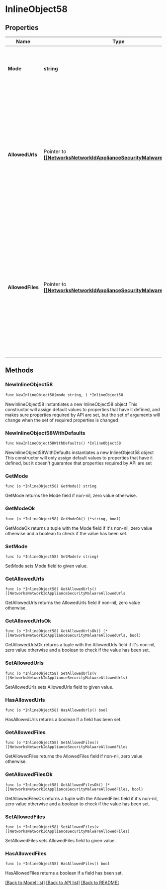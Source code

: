 # InlineObject58

## Properties

Name | Type | Description | Notes
------------ | ------------- | ------------- | -------------
**Mode** | **string** | Set mode to &#39;enabled&#39; to enable malware prevention, otherwise &#39;disabled&#39; | 
**AllowedUrls** | Pointer to [**[]NetworksNetworkIdApplianceSecurityMalwareAllowedUrls**](NetworksNetworkIdApplianceSecurityMalwareAllowedUrls.md) | The urls that should be permitted by the malware detection engine. If omitted, the current config will remain unchanged. This is available only if your network supports AMP allow listing | [optional] 
**AllowedFiles** | Pointer to [**[]NetworksNetworkIdApplianceSecurityMalwareAllowedFiles**](NetworksNetworkIdApplianceSecurityMalwareAllowedFiles.md) | The sha256 digests of files that should be permitted by the malware detection engine. If omitted, the current config will remain unchanged. This is available only if your network supports AMP allow listing | [optional] 

## Methods

### NewInlineObject58

`func NewInlineObject58(mode string, ) *InlineObject58`

NewInlineObject58 instantiates a new InlineObject58 object
This constructor will assign default values to properties that have it defined,
and makes sure properties required by API are set, but the set of arguments
will change when the set of required properties is changed

### NewInlineObject58WithDefaults

`func NewInlineObject58WithDefaults() *InlineObject58`

NewInlineObject58WithDefaults instantiates a new InlineObject58 object
This constructor will only assign default values to properties that have it defined,
but it doesn't guarantee that properties required by API are set

### GetMode

`func (o *InlineObject58) GetMode() string`

GetMode returns the Mode field if non-nil, zero value otherwise.

### GetModeOk

`func (o *InlineObject58) GetModeOk() (*string, bool)`

GetModeOk returns a tuple with the Mode field if it's non-nil, zero value otherwise
and a boolean to check if the value has been set.

### SetMode

`func (o *InlineObject58) SetMode(v string)`

SetMode sets Mode field to given value.


### GetAllowedUrls

`func (o *InlineObject58) GetAllowedUrls() []NetworksNetworkIdApplianceSecurityMalwareAllowedUrls`

GetAllowedUrls returns the AllowedUrls field if non-nil, zero value otherwise.

### GetAllowedUrlsOk

`func (o *InlineObject58) GetAllowedUrlsOk() (*[]NetworksNetworkIdApplianceSecurityMalwareAllowedUrls, bool)`

GetAllowedUrlsOk returns a tuple with the AllowedUrls field if it's non-nil, zero value otherwise
and a boolean to check if the value has been set.

### SetAllowedUrls

`func (o *InlineObject58) SetAllowedUrls(v []NetworksNetworkIdApplianceSecurityMalwareAllowedUrls)`

SetAllowedUrls sets AllowedUrls field to given value.

### HasAllowedUrls

`func (o *InlineObject58) HasAllowedUrls() bool`

HasAllowedUrls returns a boolean if a field has been set.

### GetAllowedFiles

`func (o *InlineObject58) GetAllowedFiles() []NetworksNetworkIdApplianceSecurityMalwareAllowedFiles`

GetAllowedFiles returns the AllowedFiles field if non-nil, zero value otherwise.

### GetAllowedFilesOk

`func (o *InlineObject58) GetAllowedFilesOk() (*[]NetworksNetworkIdApplianceSecurityMalwareAllowedFiles, bool)`

GetAllowedFilesOk returns a tuple with the AllowedFiles field if it's non-nil, zero value otherwise
and a boolean to check if the value has been set.

### SetAllowedFiles

`func (o *InlineObject58) SetAllowedFiles(v []NetworksNetworkIdApplianceSecurityMalwareAllowedFiles)`

SetAllowedFiles sets AllowedFiles field to given value.

### HasAllowedFiles

`func (o *InlineObject58) HasAllowedFiles() bool`

HasAllowedFiles returns a boolean if a field has been set.


[[Back to Model list]](../README.md#documentation-for-models) [[Back to API list]](../README.md#documentation-for-api-endpoints) [[Back to README]](../README.md)


